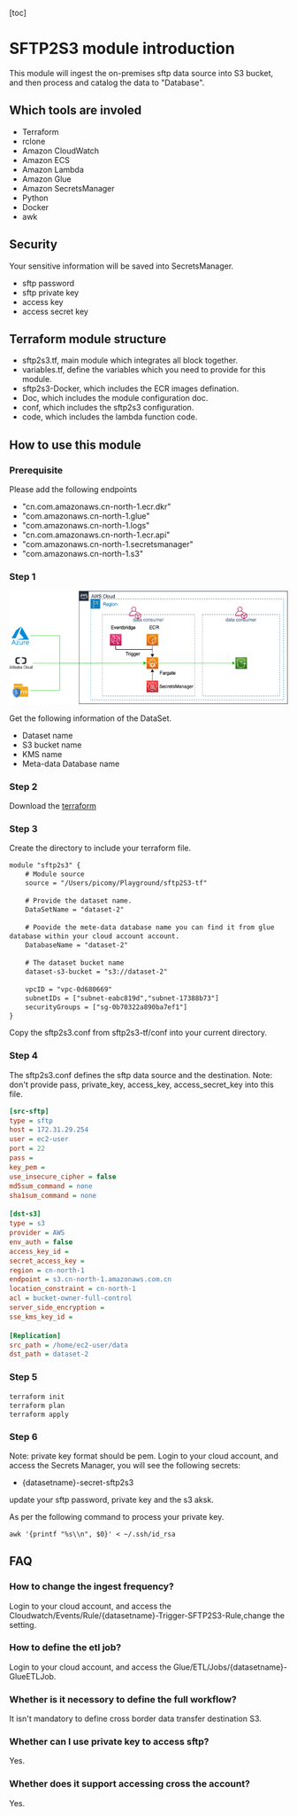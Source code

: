 [toc]

# SFTP2S3 module introduction
This module will ingest the on-premises sftp data source into S3 bucket, and then process and catalog the data to  "Database".

## Which tools are involed
- Terraform
- rclone
- Amazon CloudWatch
- Amazon ECS
- Amazon Lambda
- Amazon Glue
- Amazon SecretsManager
- Python
- Docker
- awk
  
## Security
Your sensitive information will be saved into SecretsManager. 
- sftp password
- sftp private key
- access key
- access secret key

## Terraform module structure
- sftp2s3.tf, main module which integrates all block together.
- variables.tf, define the variables which you need to provide for this module.
- sftp2s3-Docker, which includes the ECR images defination.
- Doc, which includes the module configuration doc.
- conf, which includes the sftp2s3 configuration.
- code, which includes the lambda function code.

## How to use this module

### Prerequisite
Please add the following endpoints
- "cn.com.amazonaws.cn-north-1.ecr.dkr"
- "com.amazonaws.cn-north-1.glue"
- "com.amazonaws.cn-north-1.logs"
- "cn.com.amazonaws.cn-north-1.ecr.api"
- "com.amazonaws.cn-north-1.secretsmanager"
- "com.amazonaws.cn-north-1.s3"

### Step 1
![](./img/deployment.png)

Get the following information of the DataSet.
- Dataset name
- S3 bucket name
- KMS name
- Meta-data Database name

### Step 2
Download the [terraform](https://www.terraform.io/downloads.html)

### Step 3
Create the directory to include your terraform file.
```hcl
module "sftp2s3" {
    # Module source
    source = "/Users/picomy/Playground/sftp2S3-tf"

    # Provide the dataset name.
    DataSetName = "dataset-2"
    
    # Poovide the mete-data database name you can find it from glue database within your cloud account account.
    DatabaseName = "dataset-2"

    # The dataset bucket name
    dataset-s3-bucket = "s3://dataset-2"

    vpcID = "vpc-0d680669"
    subnetIDs = ["subnet-eabc819d","subnet-17388b73"]
    securityGroups = ["sg-0b70322a890ba7ef1"]
}
```

Copy the sftp2s3.conf from sftp2s3-tf/conf into your current directory.

### Step 4
The sftp2s3.conf defines the sftp data source and the destination.
Note: don't provide pass, private_key, access_key, access_secret_key into this file.
```ini
[src-sftp]
type = sftp
host = 172.31.29.254
user = ec2-user
port = 22
pass =
key_pem = 
use_insecure_cipher = false
md5sum_command = none
sha1sum_command = none

[dst-s3]
type = s3
provider = AWS
env_auth = false
access_key_id =
secret_access_key =
region = cn-north-1
endpoint = s3.cn-north-1.amazonaws.com.cn
location_constraint = cn-north-1
acl = bucket-owner-full-control
server_side_encryption = 
sse_kms_key_id = 

[Replication]
src_path = /home/ec2-user/data
dst_path = dataset-2
```

### Step 5 

```shell
terraform init
terraform plan
terraform apply
```

### Step 6
Note: private key format should be pem.
Login to your cloud account, and access the Secrets Manager, you will see the following secrets:
- {datasetname}-secret-sftp2s3

update your sftp password, private key and the s3 aksk.

As per the following command to process your private key.
```shell
awk '{printf "%s\\n", $0}' < ~/.ssh/id_rsa
```


## FAQ

### How to change the ingest frequency?
Login to your cloud account, and access the Cloudwatch/Events/Rule/{datasetname}-Trigger-SFTP2S3-Rule,change the setting.

### How to define the etl job?
Login to your cloud account, and access the Glue/ETL/Jobs/{datasetname}-GlueETLJob.

### Whether is it necessory to define the full workflow?
It isn't mandatory to define cross border data transfer destination S3.

### Whether can I use private key to access sftp?
Yes.

### Whether does it support accessing cross the account?
Yes.
